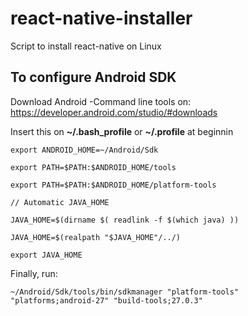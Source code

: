# react-native-installer
Script to install react-native on Linux

## To configure Android SDK
Download Android -Command line tools on: https://developer.android.com/studio/#downloads

Insert this on  **~/.bash_profile** or **~/.profile** at beginnin

`export ANDROID_HOME=~/Android/Sdk`

`export PATH=$PATH:$ANDROID_HOME/tools`

`export PATH=$PATH:$ANDROID_HOME/platform-tools`

`// Automatic JAVA_HOME`

`JAVA_HOME=$(dirname $( readlink -f $(which java) ))`

`JAVA_HOME=$(realpath "$JAVA_HOME"/../)`

`export JAVA_HOME`

Finally, run:

`~/Android/Sdk/tools/bin/sdkmanager "platform-tools" "platforms;android-27" "build-tools;27.0.3"`
